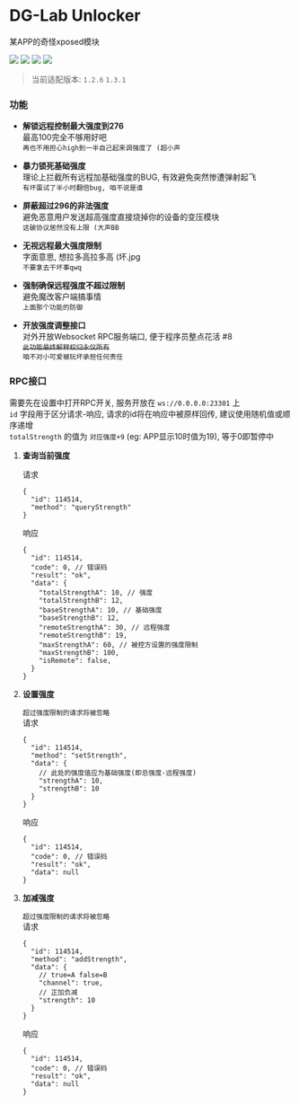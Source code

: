 # DG-Lab Unlocker
某APP的奇怪xposed模块

![](https://img.shields.io/github/license/SakuraKoi/DgLabUnlocker?style=for-the-badge) ![](https://img.shields.io/github/languages/top/SakuraKoi/DgLabUnlocker?style=for-the-badge) ![](https://img.shields.io/github/downloads/SakuraKoi/DgLabUnlocker/total?style=for-the-badge) ![](https://img.shields.io/github/v/release/SakuraKoi/DgLabUnlocker?style=for-the-badge)

> 当前适配版本: `1.2.6` `1.3.1`

### 功能

- **解锁远程控制最大强度到276**\
最高100完全不够用好吧\
`再也不用担心high到一半自己起来调强度了 (超小声`

- **暴力锁死基础强度**\
理论上拦截所有远程加基础强度的BUG, 有效避免突然惨遭弹射起飞\
`有坏蛋试了半小时翻倍bug, 咱不说是谁`

- **屏蔽超过296的非法强度** \
避免恶意用户发送超高强度直接烧掉你的设备的变压模块\
`这破协议居然没有上限 (大声BB`

- **无视远程最大强度限制**\
字面意思, 想拉多高拉多高 (坏.jpg\
`不要拿去干坏事qwq`

- **强制确保远程强度不超过限制** \
  避免魔改客户端搞事情\
  `上面那个功能的防御`

- **开放强度调整接口**\
  对外开放Websocket RPC服务端口, 便于程序员整点花活 #8\
  <strike>`此功能最终解释权归永仪所有`</strike>\
  `咱不对小可爱被玩坏承担任何责任`



### RPC接口

需要先在设置中打开RPC开关, 服务开放在 `ws://0.0.0.0:23301` 上\
`id` 字段用于区分请求-响应, 请求的id将在响应中被原样回传, 建议使用随机值或顺序递增\
`totalStrength` 的值为 `对应强度+9` (eg: APP显示10时值为19), 等于0即暂停中

1. **查询当前强度**
   
   请求
   ````
   {
     "id": 114514,
     "method": "queryStrength"
   }
   ````
   响应
   ```
   {
     "id": 114514,
     "code": 0, // 错误码
     "result": "ok",
     "data": {
       "totalStrengthA": 10, // 强度
       "totalStrengthB": 12,
       "baseStrengthA": 10, // 基础强度
       "baseStrengthB": 12,
       "remoteStrengthA": 30, // 远程强度
       "remoteStrengthB": 19,
       "maxStrengthA": 60, // 被控方设置的强度限制
       "maxStrengthB": 100,
       "isRemote": false,
     }
   }
   ```

2. **设置强度**
  
   `超过强度限制的请求将被忽略`\
   请求
   ```
   {
     "id": 114514,
     "method": "setStrength",
     "data": {
       // 此处的强度值应为基础强度(即总强度-远程强度)
       "strengthA": 10,
       "strengthB": 10
     }
   }
   ```
   响应
   ```
   {
     "id": 114514,
     "code": 0, // 错误码
     "result": "ok",
     "data": null
   }
   ```

3. **加减强度**

   `超过强度限制的请求将被忽略`\
   请求
   ```
   {
     "id": 114514,
     "method": "addStrength",
     "data": {
       // true=A false=B
       "channel": true, 
       // 正加负减
       "strength": 10
     }
   }
   ```
   响应
   ```
   {
     "id": 114514,
     "code": 0, // 错误码
     "result": "ok",
     "data": null
   }
   ```

